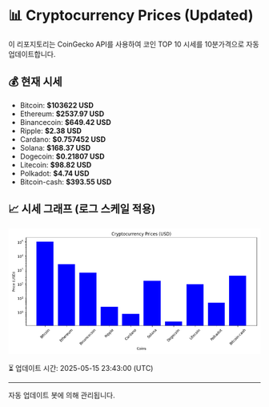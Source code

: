 
# 📊 Cryptocurrency Prices (Updated)

이 리포지토리는 CoinGecko API를 사용하여 코인 TOP 10 시세를 10분가격으로 자동 업데이트합니다.

## 💰 현재 시세
- Bitcoin: **$103622 USD**
- Ethereum: **$2537.97 USD**
- Binancecoin: **$649.42 USD**
- Ripple: **$2.38 USD**
- Cardano: **$0.757452 USD**
- Solana: **$168.37 USD**
- Dogecoin: **$0.21807 USD**
- Litecoin: **$98.82 USD**
- Polkadot: **$4.74 USD**
- Bitcoin-cash: **$393.55 USD**

## 📈 시세 그래프 (로그 스케일 적용)
![Crypto Prices](crypto_prices.png)

⏳ 업데이트 시간: 2025-05-15 23:43:00 (UTC)

---
자동 업데이트 봇에 의해 관리됩니다.

